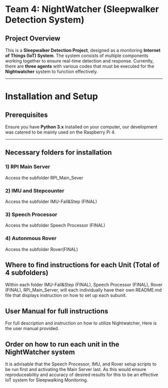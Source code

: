 # Team 4: NightWatcher (Sleepwalker Detection System)

## Project Overview
This is a **Sleepwalker Detection Project**, designed as a monitoring **Internet of Things (IoT) System**. The system consists of multiple components working together to ensure real-time detection and response. Currently, there are **three agents** with various codes that must be executed for the **Nightwatcher** system to function effectively.

---

# Installation and Setup

## Prerequisites
Ensure you have **Python 3.x** installed on your computer, our development was catered to be mainly used on the Raspberry Pi 4.

---

## Necessary folders for installation 
### 1) RPI Main Server
Access the subfolder RPI_Main_Sever

### 2) IMU and Stepcounter
Access the subfolder IMU-Fall&Step (FINAL) 

### 3) Speech Processor 
Access the subfolder Speech Processor (FINAL) 

### 4) Autonmous Rover
Access the subfolder Rover(FINAL) 


## Where to find instructions for each Unit (Total of 4 subfolders) 

Within each folder IMU-Fall&Step (FINAL), Speech Processor (FINAL), Rover (FINAL), RPi_Main_Server, will each individually have their own README.md file that displays instruction on how to set up each subunit.


## User Manual for full instructions 
For full description and instruction on how to utilize Nightwatcher, Here is the user manual provided.


## Order on how to run each unit in the NightWatcher system
It is advisable that the Speech Processor, IMU, and Rover setup scripts to be run first and activating the Main Server last. As this would ensure reproduceabiltiy and accuracy of desired results for this to be an effective IoT system for Sleepwalking Monitoring.
